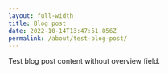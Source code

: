 ```yaml
---
layout: full-width
title: Blog post
date: 2022-10-14T13:47:51.856Z
permalink: /about/test-blog-post/
---
```

Test blog post content without overview field.
